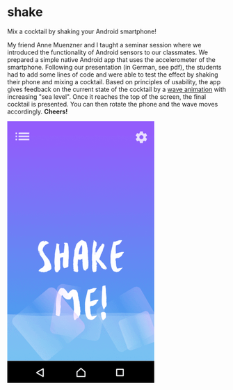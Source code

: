# shake
Mix a cocktail by shaking your Android smartphone!

My friend Anne Muenzner and I taught a seminar session where we introduced the functionality of Android sensors to our classmates. We prepared a simple native Android app that uses the accelerometer of the smartphone. Following our presentation (in German, see pdf), the students had to add some lines of code and were able to test the effect by shaking their phone and mixing a cocktail. Based on principles of usability, the app gives feedback on the current state of the cocktail by a [wave animation](https://github.com/john990/WaveView) with increasing "sea level". Once it reaches the top of the screen, the final cocktail is presented. You can then rotate the phone and the wave moves accordingly. **Cheers!**

![](app_screenshots.gif)

